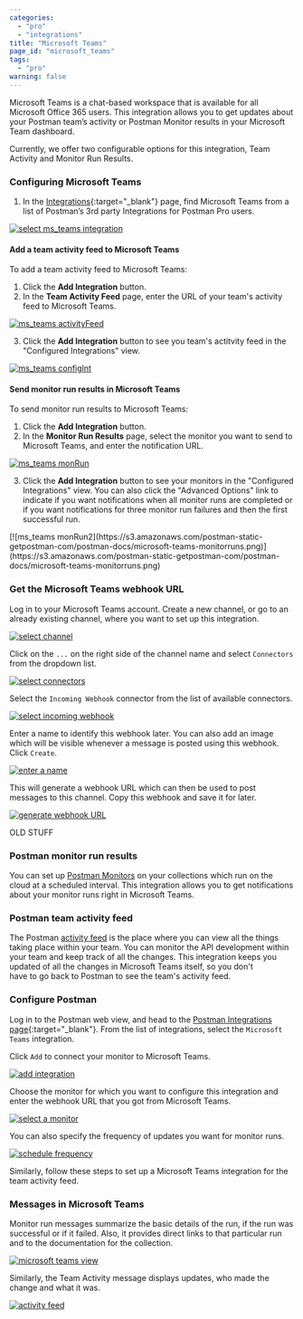 ```yaml
---
categories:
  - "pro"
  - "integrations"
title: "Microsoft Teams"
page_id: "microsoft_teams"
tags: 
  - "pro"
warning: false
---
```


Microsoft Teams is a chat-based workspace that is available for all Microsoft Office 365 users. This integration allows you to get updates about your Postman team’s activity or Postman Monitor results in your Microsoft Team dashboard.

Currently, we offer two configurable options for this integration, Team Activity and Monitor Run Results.

### Configuring Microsoft Teams


1. In the [Integrations](https://app.getpostman.com/dashboard/integrations){:target="_blank"} page, find Microsoft Teams from a list of Postman’s 3rd party Integrations for Postman Pro users.

[![select ms_teams integration](https://s3.amazonaws.com/postman-static-getpostman-com/postman-docs/integrations-msTeam.png)](https://s3.amazonaws.com/postman-static-getpostman-com/postman-docs/integrations-msTeam.png)


#### Add a team activity feed to Microsoft Teams
To add a team activity feed to Microsoft Teams:

1. Click the **Add Integration** button.
2. In the **Team Activity Feed** page, enter the URL of your team's activity feed to Microsoft Teams.

[![ms_teams activityFeed](https://s3.amazonaws.com/postman-static-getpostman-com/postman-docs/integration-msTeam-teamactivityfeed.png)](https://s3.amazonaws.com/postman-static-getpostman-com/postman-docs/integration-msTeam-teamactivityfeed.png)

<ol start="3">
  <li>Click the <b>Add Integration</b> button to see you team's actitvity feed in the "Configured Integrations" view.</li>
</ol>

[![ms_teams configInt](https://s3.amazonaws.com/postman-static-getpostman-com/postman-docs/integration-msTeams-confIntegration.png)](https://s3.amazonaws.com/postman-static-getpostman-com/postman-docs/integration-msTeams-confIntegration.png)

#### Send monitor run results in Microsoft Teams

To send monitor run results to Microsoft Teams:

1. Click the **Add Integration** button.
2. In the **Monitor Run Results** page, select the monitor you want to send to Microsoft Teams, and enter the notification URL.

[![ms_teams monRun](https://s3.amazonaws.com/postman-static-getpostman-com/postman-docs/integration-msTeams-monRun.png)](https://s3.amazonaws.com/postman-static-getpostman-com/postman-docs/integration-msTeams-monRun.png)

<ol start="3">
  <li>Click the <b>Add Integration</b> button to see your monitors in the "Configured Integrations" view. You can also click the  "Advanced Options" link to indicate if you want notifications when all monitor runs are completed or if you want notifications for three monitor run failures and then the first successful run. 
</li>
</ol>
[![ms_teams monRun2](https://s3.amazonaws.com/postman-static-getpostman-com/postman-docs/microsoft-teams-monitorruns.png)](https://s3.amazonaws.com/postman-static-getpostman-com/postman-docs/microsoft-teams-monitorruns.png)


### Get the Microsoft Teams webhook URL

Log in to your Microsoft Teams account. Create a new channel, or go to an already existing channel, where you want to set up this integration.

[![select channel](https://s3.amazonaws.com/postman-static-getpostman-com/postman-docs/59031183.png)](https://s3.amazonaws.com/postman-static-getpostman-com/postman-docs/59031183.png)

Click on the `...` on the right side of the channel name and select `Connectors` from the dropdown list.

[![select connectors](https://s3.amazonaws.com/postman-static-getpostman-com/postman-docs/59031299.png)](https://s3.amazonaws.com/postman-static-getpostman-com/postman-docs/59031299.png)

Select the `Incoming Webhook` connector from the list of available connectors.

[![select incoming webhook](https://s3.amazonaws.com/postman-static-getpostman-com/postman-docs/59031428.png)](https://s3.amazonaws.com/postman-static-getpostman-com/postman-docs/59031428.png)

Enter a name to identify this webhook later. You can also add an image which will be visible whenever a message is posted using this webhook. Click `Create`.

[![enter a name](https://s3.amazonaws.com/postman-static-getpostman-com/postman-docs/59031665.png)](https://s3.amazonaws.com/postman-static-getpostman-com/postman-docs/59031665.png)

This will generate a webhook URL which can then be used to post messages to this channel. Copy this webhook and save it for later.

[![generate webhook URL](https://s3.amazonaws.com/postman-static-getpostman-com/postman-docs/59032020.png)](https://s3.amazonaws.com/postman-static-getpostman-com/postman-docs/59032020.png)















OLD STUFF

### Postman monitor run results

You can set up [Postman Monitors](/docs/postman/monitors/intro_monitors) on your collections which run on the cloud at a scheduled interval. This integration allows you to get notifications about your monitor runs right in Microsoft Teams.

### Postman team activity feed

The Postman [activity feed](/docs/postman/team_library/activity_feed_and_restoring_collections) is the place where you can view all the things taking place within your team. You can monitor the API development within your team and keep track of all the changes. This integration keeps you updated of all the changes in Microsoft Teams itself, so you don't have to go back to Postman to see the team's activity feed.




### Configure Postman

Log in to the Postman web view, and head to the [Postman Integrations page](https://app.getpostman.com/dashboard/integrations){:target="_blank"}. From the list of integrations, select the `Microsoft Teams` integration.

Click `Add` to connect your monitor to Microsoft Teams.

[![add integration](https://s3.amazonaws.com/postman-static-getpostman-com/postman-docs/58892023.png)](https://s3.amazonaws.com/postman-static-getpostman-com/postman-docs/58892023.png)

Choose the monitor for which you want to configure this integration and enter the webhook URL that you got from Microsoft Teams.

[![select a monitor](https://s3.amazonaws.com/postman-static-getpostman-com/postman-docs/59032657.png)](https://s3.amazonaws.com/postman-static-getpostman-com/postman-docs/59032657.png)

You can also specify the frequency of updates you want for monitor runs.

[![schedule frequency](https://s3.amazonaws.com/postman-static-getpostman-com/postman-docs/59033130.png)](https://s3.amazonaws.com/postman-static-getpostman-com/postman-docs/59033130.png)

Similarly, follow these steps to set up a Microsoft Teams integration for the team activity feed.

### Messages in Microsoft Teams

Monitor run messages summarize the basic details of the run, if the run was successful or if it failed. Also, it provides direct links to that particular run and to the documentation for the collection.

[![microsoft teams view](https://s3.amazonaws.com/postman-static-getpostman-com/postman-docs/59034537.png)](https://s3.amazonaws.com/postman-static-getpostman-com/postman-docs/59034537.png)

Similarly, the Team Activity message displays updates, who made the change and what it was.  

[![activity feed](https://s3.amazonaws.com/postman-static-getpostman-com/postman-docs/59034618.png)](https://s3.amazonaws.com/postman-static-getpostman-com/postman-docs/59034618.png)
